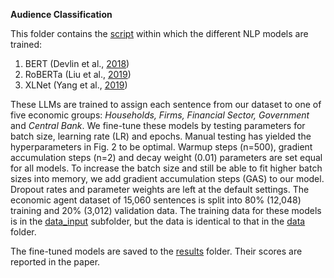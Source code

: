 **Audience Classification**

This folder contains the [script](https://github.com/Moritz-Pfeifer/CentralBankRoBERTa/blob/main/Audience_classification/Audience_classification.ipynb) within which the different NLP models are trained: 

1. BERT (Devlin et al., [2018](https://doi.org/10.48550/ARXIV.1810.04805))
2. RoBERTa (Liu et al., [2019](https://doi.org/10.48550/ARXIV.1907.11692))
3. XLNet (Yang et al., [2019](https://doi.org/10.48550/ARXIV.1906.08237)) 

These LLMs are trained to assign each sentence from our dataset to one of five economic groups: *Households, Firms, Financial Sector, Government* and *Central Bank*. We fine-tune these models by testing parameters for batch size, learning rate (LR) and epochs. Manual testing has yielded the hyperparameters in Fig. 2 to be optimal. Warmup steps (n=500), gradient accumulation steps (n=2) and decay weight (0.01) parameters are set equal for all models. To increase the batch size and still be able to fit higher batch sizes into memory, we add gradient accumulation steps (GAS) to our model. Dropout rates and parameter weights are left at the default settings.
The economic agent dataset of 15,060 sentences is split into 80% (12,048) training and 20% (3,012) validation data. The training data for these models is in the [data_input](https://github.com/Moritz-Pfeifer/CentralBankRoBERTa/tree/main/Audience_classification/data_input) subfolder, but the data is identical to that in the [data](https://github.com/Moritz-Pfeifer/CentralBankRoBERTa/tree/main/Data) folder. 

The fine-tuned models are saved to the [results](https://github.com/Moritz-Pfeifer/CentralBankRoBERTa/tree/main/Audience_classification/result) folder. Their scores are reported in the paper. 


